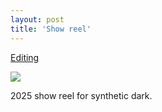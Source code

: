 ```yaml
---
layout: post
title: 'Show reel'
---
```

[Editing]()




![](https://vimeo.com/670299715)



2025 show reel for synthetic dark.
